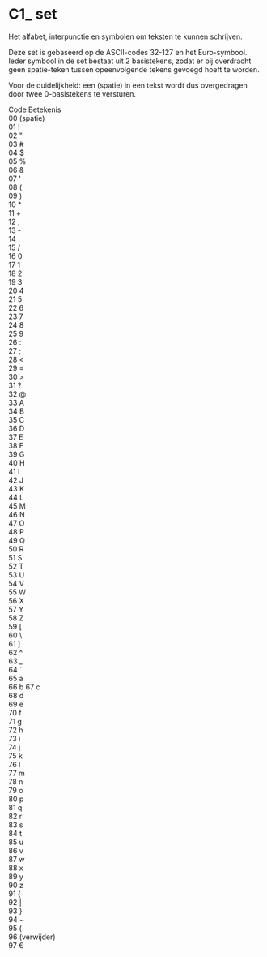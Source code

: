 # C1\_ set

Het alfabet, interpunctie en symbolen om teksten te kunnen schrijven.

Deze set is gebaseerd op de ASCII-codes 32-127 en het Euro-symbool. Ieder symbool in de set bestaat uit 2 basistekens, zodat er bij overdracht geen spatie-teken tussen opeenvolgende tekens gevoegd hoeft te worden.

Voor de duidelijkheid: een (spatie) in een tekst wordt dus overgedragen door twee 0-basistekens te versturen.

Code  Betekenis  
00  (spatie)  
01  !  
02  "  
03  #  
04  $  
05  %  
06  &  
07  '  
08  (  
09  )  
10  *  
11  +  
12  ,  
13  -  
14  .  
15  /  
16  0  
17  1  
18  2  
19  3  
20  4  
21  5  
22  6  
23  7  
24  8  
25  9  
26  :  
27  ;  
28  <  
29  =  
30  >  
31  ?  
32  @  
33  A  
34  B  
35  C  
36  D  
37  E  
38  F  
39  G  
40  H  
41  I  
42  J  
43  K  
44  L  
45  M  
46  N  
47  O  
48  P  
49  Q  
50  R  
51  S  
52  T  
53  U  
54  V  
55  W  
56  X  
57  Y  
58  Z  
59  [  
60  \  
61  ]  
62  ^  
63  _  
64  `  
65  a  
66  b
67  c  
68  d  
69  e  
70  f  
71  g  
72  h  
73  i  
74  j  
75  k  
76  l  
77  m  
78  n  
79  o  
80  p  
81  q  
82  r  
83  s  
84  t  
85  u  
86  v  
87  w  
88  x  
89  y  
90  z  
91  {  
92  |  
93  }  
94  ~  
95  (  
96  (verwijder)  
97  €  
